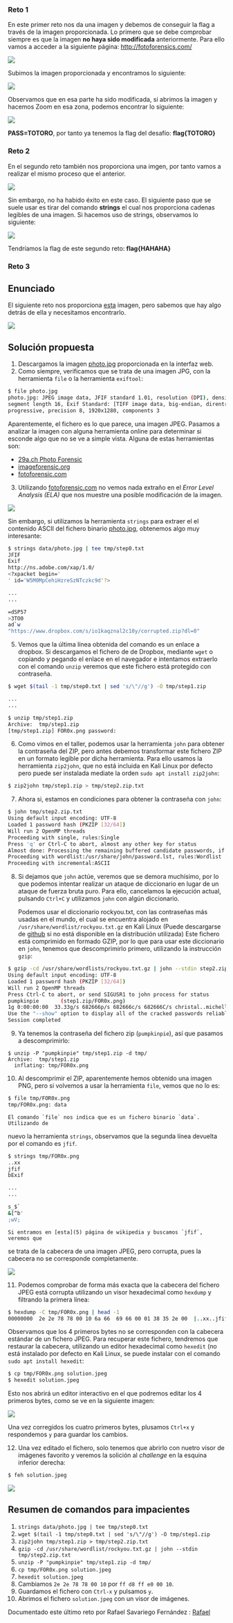 ### Reto 1

En este primer reto nos da una imagen y debemos de conseguir la flag a través de la imagen proporcionada. Lo primero que se debe comprobar siempre es que la imagen **no haya sido modificada** anteriormente. Para ello vamos a acceder a la siguiente página: http://fotoforensics.com/

![](../images/stego/fotoforensics.png)

Subimos la imagen proporcionada y encontramos lo siguiente:

![](../images/stego/modificacion.png)

Observamos que en esa parte ha sido modificada, si abrimos la imagen y hacemos Zoom en esa zona, podemos encontrar lo siguiente:

![](../images/stego/PASSTOTORO.png)

**PASS=TOTORO**, por tanto ya tenemos la flag del desafío: **flag{TOTORO}**

### Reto 2

En el segundo reto también nos proporciona una imgen, por tanto vamos a realizar el mismo proceso que el anterior.

![](../images/stego/sinexito.png)

Sin embargo, no ha habido éxito en este caso. El siguiente paso que se suele usar es tirar del comando **strings** el cual nos proporciona cadenas legibles de una imagen. Si hacemos uso de strings, observamos lo siguiente:

![](../images/stego/2retoPASS.png)

Tendríamos la flag de este segundo reto: **flag{HAHAHA}**

### Reto 3

## Enunciado
El siguiente reto nos proporciona [esta](../images/stego/photo.jpg) imagen, pero sabemos que hay algo detrás de ella y necesitamos encontrarlo.

![](../images/stego/photo.jpg)

## Solución propuesta

1. Descargamos la imagen [photo.jpg](../images/stego/photo.jpg) proporcionada en la interfaz web.
2. Como siempre, verificamos que se trata de una imagen JPG, con la herramienta
`file` o la herramienta `exiftool`:

```bash
$ file photo.jpg
photo.jpg: JPEG image data, JFIF standard 1.01, resolution (DPI), density 96x96,
segment length 16, Exif Standard: [TIFF image data, big-endian, direntries=2],
progressive, precision 8, 1920x1280, components 3
```

Aparentemente, el fichero es lo que parece, una imagen JPEG. Pasamos a analizar
la imagen con alguna herramienta online para determinar si esconde algo que no
se ve a simple vista. Alguna de estas herramientas son:

- [29a.ch Photo Forensic](1)
- [imageforensic.org](2)
- [fotoforensic.com](3)

3. Utilizando [fotoforensic.com](3) no vemos nada extraño en el
_Error Level Analysis (ELA)_ que nos muestre una posible modificación de la
imagen.

![](../images/stego/fotoforensic.png)

   Sin embargo, si utilizamos la herramienta `strings` para extraer el
el contenido ASCII del fichero binario [photo.jpg](../images/stego/photo.jpg), obtenemos
algo muy interesante:

```bash
$ strings data/photo.jpg | tee tmp/step0.txt
JFIF
Exif
http://ns.adobe.com/xap/1.0/
<?xpacket begin='
' id='W5M0MpCehiHzreSzNTczkc9d'?>

...
...

=dSP57
>3TO0
ad`w
"https://www.dropbox.com/s/io1kaqznal2c10y/corrupted.zip?dl=0" 
```

5. Vemos que la última línea obtenida del comando es un enlace a dropbox. Si
descargamos el fichero de de Dropbox, mediante `wget` o copiando y pegando
el enlace en el navegador e intentamos extraerlo con el comando `unzip` veremos
que este fichero está protegido con contraseña. 

```bash
$ wget $(tail -1 tmp/step0.txt | sed 's/\"//g') -O tmp/step1.zip

...
...

$ unzip tmp/step1.zip 
Archive:  tmp/step1.zip
[tmp/step1.zip] FOR0x.png password: 
```

6. Como vimos en el taller, podemos usar la herramienta `john` para obtener
la contraseña del ZIP, pero antes debemos transformar este fichero ZIP en un
formato legible por dicha herramienta. Para ello usamos la herramienta
`zip2john`, que no está incluida en Kali Linux por defecto pero puede ser
instalada mediate la orden `sudo apt install zip2john`:

```bash
$ zip2john tmp/step1.zip > tmp/step2.zip.txt 
```

7. Ahora si, estamos en condiciones para obtener la contraseña con `john`:

```bash
$ john tmp/step2.zip.txt
Using default input encoding: UTF-8
Loaded 1 password hash (PKZIP [32/64])
Will run 2 OpenMP threads
Proceeding with single, rules:Single
Press 'q' or Ctrl-C to abort, almost any other key for status
Almost done: Processing the remaining buffered candidate passwords, if any.
Proceeding with wordlist:/usr/share/john/password.lst, rules:Wordlist
Proceeding with incremental:ASCII
```

8. Si dejamos que `john` actúe, veremos que se demora muchísimo, por lo que
podemos intentar realizar un ataque de diccionario en lugar de un ataque de
fuerza bruta puro. Para ello, cancelamos la ejecución actual, pulsando
`Ctrl+C` y utilizamos `john` con algún diccionario. 

   Podemos usar el diccionario rockyou.txt, con las contraseñas más usadas en el mundo, el cual se encuentra alojado en `/usr/share/wordlist/rockyou.txt.gz`
en Kali Linux (Puede descargarse de [github](4) si no está disponible en la
distribución utilizada) Este fichero está comprimido en formado GZIP, por lo
que para usar este diccionario en `john`, tenemos que descomprimirlo primero,
utilizando la instrucción `gzip`:

```bash
$ gzip -cd /usr/share/wordlists/rockyou.txt.gz | john --stdin step2.zip.txt
Using default input encoding: UTF-8
Loaded 1 password hash (PKZIP [32/64])
Will run 2 OpenMP threads
Press Ctrl-C to abort, or send SIGUSR1 to john process for status
pumpkinpie       (step1.zip/FOR0x.png)
1g 0:00:00:00  33.33g/s 682666p/s 682666c/s 682666C/s christal..michelle4
Use the "--show" option to display all of the cracked passwords reliably
Session completed
```

9. Ya tenemos la contraseña del fichero zip (`pumpkinpie`), así que pasamos a
descomprimirlo:

```bahs
$ unzip -P "pumpkinpie" tmp/step1.zip -d tmp/    
Archive:  tmp/step1.zip
  inflating: tmp/FOR0x.png
```


10. Al descomprimir el ZIP, aparentemente hemos obtenido una imagen PNG, pero
si volvemos a usar la herramienta `file`, vemos que no lo es:

```bash
$ file tmp/FOR0x.png
tmp/FOR0x.png: data
```

    El comando `file` nos indica que es un fichero binario `data`. Utilizando de
nuevo la herramienta `strings`, observamos que la segunda línea devuelta por
el comando es `jfif`. 

```bash
$ strings tmp/FOR0x.png
..xx
jfif
bExif

...
...

s_$`
&[^b'
;wV;
```

    Si entramos en [esta](5) página de wikipedia y buscamos `jfif`, veremos que
se trata de la cabecera de una imagen JPEG, pero corrupta, pues la cabecera
no se corresponde completamente.

![](../images/stego/jpeg_wikipedia.png)

11. Podemos comprobar de forma más exacta que la cabecera del fichero JPEG
está corrupta utilizando un visor hexadecimal como `hexdump` y filtrando la 
primera línea:

```bash
$ hexdump -C tmp/FOR0x.png | head -1
00000000  2e 2e 78 78 00 10 6a 66  69 66 00 01 38 35 2e 00  |..xx..jfif..85..|
```

   Observamos que los 4 primeros bytes no se corresponden con la cabecera
estándar de un fichero JPEG. Para recuperar este fichero, tendremos que
restaurar la cabecera, utilizando un editor hexadecimal como `hexedit`
(no está instalado por defecto en Kali Linux, se puede instalar con el comando
`sudo apt install hexedit`:

```bash
$ cp tmp/FOR0x.png solution.jpeg
$ hexedit solution.jpeg
```
   Esto nos abrirá un editor interactivo en el que podremos editar los 4 primeros
bytes, como se ve en la siguiente imagen:

![](../images/stego/hexedit.png)

   Una vez corregidos los cuatro primeros bytes, plusamos `Ctrl+x` y respondemos
`y` para guardar los cambios.

12. Una vez editado el fichero, solo tenemos que abrirlo con nuetro visor de
imágenes favorito y veremos la solición al _challenge_ en la esquina inferior
derecha:

```bash
$ feh solution.jpeg
```
![](../images/stego/solution.png)
 
## Resumen de comandos para impacientes
1. `strings data/photo.jpg | tee tmp/step0.txt`
2. `wget $(tail -1 tmp/step0.txt | sed 's/\"//g') -O tmp/step1.zip`
3. `zip2john tmp/step1.zip > tmp/step2.zip.txt`
4. `gzip -cd /usr/share/wordlist/rockyou.txt.gz | john --stdin tmp/step2.zip.txt`
5. `unzip -P "pumpkinpie" tmp/step1.zip -d tmp/`
6. `cp tmp/FOR0x.png solution.jpeg`
7. `hexedit solution.jpeg`
8. Cambiamos `2e 2e 78 78 00 10` por `ff d8 ff e0 00 10`.
9. Guardamos el fichero con `Ctrl-x` y pulsamos `y`.
10. Abrimos el fichero `solution.jpeg` con un visor de imágenes.


[1]: https://29a.ch/photo-forensic/
[2]: http://www.imageforensic.org
[3]: http://fotoforensics.com/
[4]: https://github.com/praetorian-inc/Hob0Rules/blob/master/wordlists/rockyou.txt.gz
[5]: https://en.wikipedia.org/wiki/List_of_file_signatures

Documentado este último reto por Rafael Savariego Fernández : [Rafael](https://github.com/p52safer)
